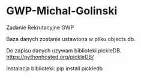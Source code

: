 # GWP-Michal-Golinski
Zadanie Rekrutacyjne GWP

Baza danych zostanie ustawiona w pliku objects.db.

Do zapisu danych uzywam biblioteki pickleDB.
https://pythonhosted.org/pickleDB/

Instalacja biblioteki: pip install pickledb